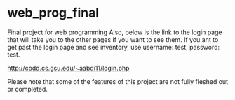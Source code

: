 # web_prog_final
Final project for web programming
Also, below is the link to the login page that will take you to the other pages if you want to see them. If you ant to get past the login page and see inventory, use username: test, password: test.

http://codd.cs.gsu.edu/~aabdi11/login.php

Please note that some of the features of this project are not fully fleshed out or completed.
